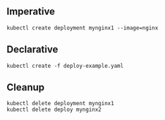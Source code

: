 ## Imperative
    kubectl create deployment mynginx1 --image=nginx

## Declarative
    kubectl create -f deploy-example.yaml

## Cleanup
    kubectl delete deployment mynginx1
    kubectl delete deploy mynginx2
